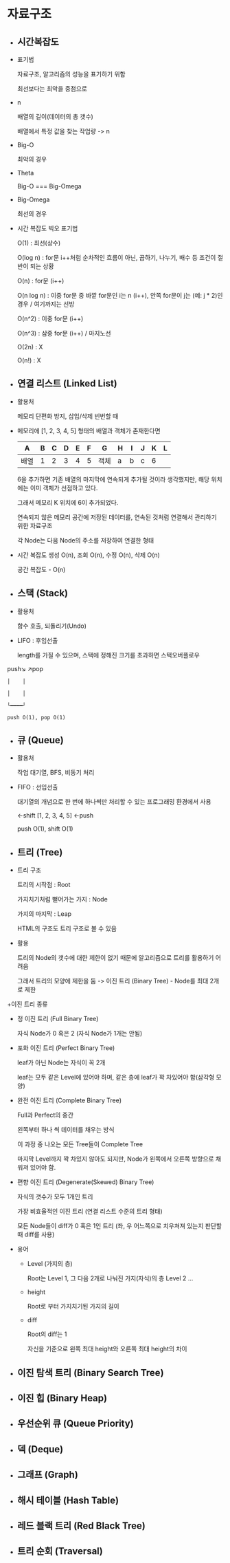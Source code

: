 # 자료구조


+ ## 시간복잡도

+ 표기법
  
  자료구조, 알고리즘의 성능을 표기하기 위함
  
  최선보다는 최악을 중점으로


+ n
  
  배열의 길이(데이터의 총 갯수)
  
  배열에서 특정 값을 찾는 작업량 -> n


+ Big-O
  
  최악의 경우

  
+ Theta
  
  Big-O === Big-Omega

  
+ Big-Omega
  
  최선의 경우


+ 시간 복잡도 빅오 표기법
  
  O(1) : 최선(상수)
  
  O(log n) : for문 i++처럼 순차적인 흐름이 아닌, 곱하기, 나누기, 배수 등 조건이 절반이 되는 상황
  
  O(n) : for문 (i++)
  
  O(n log n) : 이중 for문 중 바깥 for문인 i는 n (i++), 안쪽 for문이 j는 (예: j * 2)인 경우 / 여기까지는 선방

  O(n^2) : 이중 for문 (i++)
  
  O(n^3) : 삼중 for문 (i++) / 마지노선
  
  O(2n) : X
  
  O(n!) : X


+ ## 연결 리스트 (Linked List)

+ 활용처

  메모리 단편화 방지, 삽입/삭제 빈번할 때
  

+ 메모리에 [1, 2, 3, 4, 5] 형태의 배열과 객체가 존재한다면
  
  | A | B | C | D | E | F | G | H | I | J | K | L |
  | --- | --- | --- | --- | --- | --- | --- | --- | --- | --- | --- | --- |
  | 배열 | 1 | 2 | 3 | 4 | 5 | 객체 | a | b | c | 6 |   |
  
  6을 추가하면 기존 배열의 마지막에 연속되게 추가될 것이라 생각했지만, 해당 위치에는 이미 객체가 선점하고 있다.

  그래서 메모리 K 위치에 6이 추가되었다.
  

  연속되지 않은 메모리 공간에 저장된 데이터를, 연속된 것처럼 연결해서 관리하기 위한 자료구조

  각 Node는 다음 Node의 주소를 저장하여 연결한 형태


+ 시간 복잡도
  생성 O(n), 조회 O(n), 수정 O(n), 삭제 O(n)

  공간 복잡도 - O(n)

  
+ ## 스택 (Stack)

+ 활용처

  함수 호출, 되돌리기(Undo)
  

+ LIFO : 후입선출
  
  length를 가질 수 있으며, 스택에 정해진 크기를 초과하면 스택오버플로우

push↘  ↗pop

    │    │
    
    │    │
    
    └━━━━┘

    push O(1), pop O(1)


+ ## 큐 (Queue)

+ 활용처

  작업 대기열, BFS, 비동기 처리

  
+ FIFO : 선입선출

  대기열의 개념으로 한 번에 하나씩만 처리할 수 있는 프로그래밍 환경에서 사용

  ←shift [1, 2, 3, 4, 5] ←push

  push O(1), shift O(1)


+ ## 트리 (Tree)

+ 트리 구조
  
  트리의 시작점 : Root

  가지치기처럼 뻗어가는 가지 : Node

  가지의 마지막 : Leap

  HTML의 구조도 트리 구조로 볼 수 있음


+ 활용

  트리의 Node의 갯수에 대한 제한이 없기 때문에 알고리즘으로 트리를 활용하기 어려움

  그래서 트리의 모양에 제한을 둠 -> 이진 트리 (Binary Tree) - Node를 최대 2개로 제한


+이진 트리 종류

  + 정 이진 트리 (Full Binary Tree)

    자식 Node가 0 혹은 2 (자식 Node가 1개는 안됨)

  + 포화 이진 트리 (Perfect Binary Tree)

    leaf가 아닌 Node는 자식이 꼭 2개
    
    leaf는 모두 같은 Level에 있어야 하며, 같은 층에 leaf가 꽉 차있어야 함(삼각형 모양)

  + 완전 이진 트리 (Complete Binary Tree)

    Full과 Perfect의 중간

    왼쪽부터 하나 씩 데이터를 채우는 방식

    이 과정 중 나오는 모든 Tree들이 Complete Tree

    마지막 Level까지 꽉 차있지 않아도 되지만, Node가 왼쪽에서 오른쪽 방향으로 채워져 있어야 함.

  + 편향 이진 트리 (Degenerate(Skewed) Binary Tree)

    자식의 갯수가 모두 1개인 트리

    가장 비효율적인 이진 트리 (연결 리스트 수준의 트리 형태)

    모든 Node들이 diff가 0 혹은 1인 트리 (좌, 우 어느쪽으로 치우쳐져 있는지 판단할 때 diff를 사용)


  + 용어

    + Level (가지의 층)

      Root는 Level 1, 그 다음 2개로 나눠진 가지(자식)의 층 Level 2 ...

    + height
   
      Root로 부터 가지치기된 가지의 길이

    + diff

      Root의 diff는 1

      자신을 기준으로 왼쪽 최대 height와 오른쪽 최대 height의 차이


+ ## 이진 탐색 트리 (Binary Search Tree)

+ ## 이진 힙 (Binary Heap)

+ ## 우선순위 큐 (Queue Priority)

+ ## 덱 (Deque)

+ ## 그래프 (Graph)

+ ## 해시 테이블 (Hash Table)

+ ## 레드 블랙 트리 (Red Black Tree)

+ ## 트리 순회 (Traversal)
